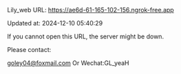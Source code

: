 Lily_web URL: https://ae6d-61-165-102-156.ngrok-free.app

Updated at: 2024-12-10 05:40:29

If you cannot open this URL, the server might be down.

Please contact: 

goley04@foxmail.com Or Wechat:GL_yeaH
